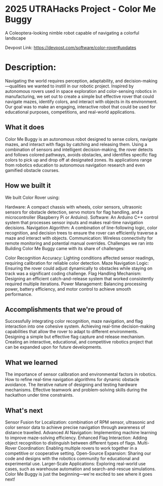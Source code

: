 # 2025 UTRAHacks Project - Color Me Buggy
A Coleoptera-looking nimble robot capable of navigating a colorful landscape

Devpost Link: https://devpost.com/software/color-rover#updates

# Description:
Navigating the world requires perception, adaptability, and decision-making—qualities we wanted to instill in our robotic project. Inspired by autonomous rovers used in space exploration and color-sensing robotics in manufacturing, we set out to create a simple but effective rover that could navigate mazes, identify colors, and interact with objects in its environment. Our goal was to make an engaging, interactive robot that could be used for educational purposes, competitions, and real-world applications.

## What it does
Color Me Buggy is an autonomous robot designed to sense colors, navigate mazes, and interact with flags by catching and releasing them. Using a combination of sensors and intelligent decision-making, the rover detects and follows colored pathways, avoids obstacles, and identifies specific flag colors to pick up and drop off at designated zones. Its applications range from robotics education to autonomous navigation research and even gamified obstacle courses.

## How we built it
We built Color Rover using:

Hardware: A compact chassis with wheels, color sensors, ultrasonic sensors for obstacle detection, servo motors for flag handling, and a microcontroller (Raspberry Pi or Arduino).
Software: An Arduino C++ control system that processes sensor inputs and makes real-time navigation decisions.
Navigation Algorithm: A combination of line-following logic, color recognition, and decision trees to ensure the rover can efficiently traverse a maze and interact with objects.
Communication: Wireless connectivity for remote monitoring and potential manual overrides.
Challenges we ran into
Building Color Me Buggy came with its share of challenges:

Color Recognition Accuracy: Lighting conditions affected sensor readings, requiring calibration for reliable color detection.
Maze Navigation Logic: Ensuring the rover could adjust dynamically to obstacles while staying on track was a significant coding challenge.
Flag Handling Mechanism: Designing an efficient catch-and-release system that worked consistently required multiple iterations.
Power Management: Balancing processing power, battery efficiency, and motor control to achieve smooth performance.

## Accomplishments that we're proud of
Successfully integrating color recognition, maze navigation, and flag interaction into one cohesive system.
Achieving real-time decision-making capabilities that allow the rover to adapt to different environments.
Designing a simple but effective flag capture and release mechanism.
Creating an interactive, educational, and competitive robotics project that can be expanded upon for future developments.

## What we learned
The importance of sensor calibration and environmental factors in robotics.
How to refine real-time navigation algorithms for dynamic obstacle avoidance.
The iterative nature of designing and testing hardware mechanisms.
Effective teamwork and problem-solving skills during the hackathon under time constraints.

## What's next
Sensor Fusion for Localization: combination of RPM sensor, ultrasonic and color sensor data to achieve precise navigation through awareness of distance travelled.
Advanced AI Navigation: Implementing machine learning to improve maze-solving efficiency.
Enhanced Flag Interaction: Adding object recognition to distinguish between different types of flags.
Multi-Rover Coordination: Enabling multiple rovers to work together in a competitive or cooperative setting.
Open-Source Expansion: Sharing our code and designs with the robotics community for educational and experimental use.
Larger-Scale Applications: Exploring real-world use cases, such as warehouse automation and search-and-rescue simulations.
Color Me Buggy is just the beginning—we're excited to see where it goes next!

